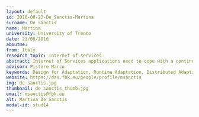 ```yaml
---
layout: default 
id: 2016-08-23-De_Sanctis-Martina
surname: De Sanctis
name: Martina
university: University of Trento
date: 23/08/2016
aboutme: 
from: Italy
research_topic: Internet of services
abstract: Internet of Services applications need to cope with a continuously changing environment, both in terms of the context in which they operate, and of the services, users and providers involved. In this setting, adaptivity is to be considered an intrinsic characteristic of applications rather than an exception to be handled. We propose a design for adaptation approach that fully exploits the advantages of the service-oriented paradigm to support the development and operation of service-based applications operating in highly dynamic environments. The approach is based on dynamic and incremental service composition and re-configuration techniques and it will be evaluated on a real-world scenario in the Smart Cities domain.
advisor: Pistore Marco
keywords: Design for Adaptation, Runtime Adaptation, Distributed Adaptive Systems, Incremental Service Composition
website: https://das.fbk.eu/people/profile/msanctis
img: de sanctis.jpg
thumbnail: de sanctis_thumb.jpg
email: msanctis@fbk.eu
alt: Martina De Sanctis
modal-id: stud14
---
```


